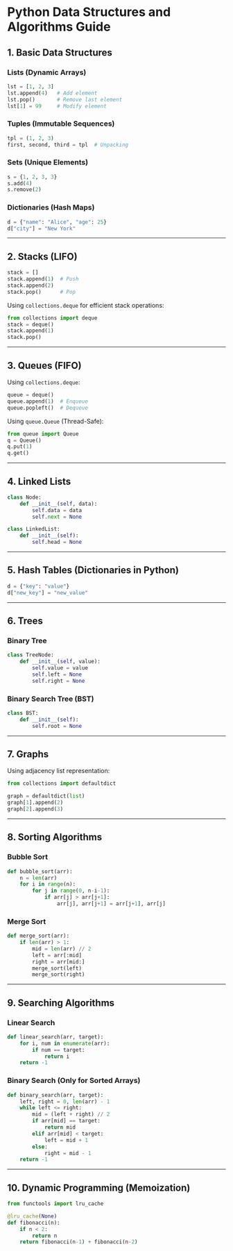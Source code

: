 # Python Data Structures and Algorithms Guide

## 1. Basic Data Structures

### Lists (Dynamic Arrays)
```python
lst = [1, 2, 3]
lst.append(4)   # Add element
lst.pop()       # Remove last element
lst[1] = 99     # Modify element
```

### Tuples (Immutable Sequences)
```python
tpl = (1, 2, 3)
first, second, third = tpl  # Unpacking
```

### Sets (Unique Elements)
```python
s = {1, 2, 3, 3}
s.add(4)
s.remove(2)
```

### Dictionaries (Hash Maps)
```python
d = {"name": "Alice", "age": 25}
d["city"] = "New York"
```

---

## 2. Stacks (LIFO)
```python
stack = []
stack.append(1)  # Push
stack.append(2)
stack.pop()      # Pop
```

Using `collections.deque` for efficient stack operations:
```python
from collections import deque
stack = deque()
stack.append(1)
stack.pop()
```

---

## 3. Queues (FIFO)
Using `collections.deque`:
```python
queue = deque()
queue.append(1)  # Enqueue
queue.popleft()  # Dequeue
```

Using `queue.Queue` (Thread-Safe):
```python
from queue import Queue
q = Queue()
q.put(1)
q.get()
```

---

## 4. Linked Lists
```python
class Node:
    def __init__(self, data):
        self.data = data
        self.next = None

class LinkedList:
    def __init__(self):
        self.head = None
```

---

## 5. Hash Tables (Dictionaries in Python)
```python
d = {"key": "value"}
d["new_key"] = "new_value"
```

---

## 6. Trees
### Binary Tree
```python
class TreeNode:
    def __init__(self, value):
        self.value = value
        self.left = None
        self.right = None
```

### Binary Search Tree (BST)
```python
class BST:
    def __init__(self):
        self.root = None
```

---

## 7. Graphs
Using adjacency list representation:
```python
from collections import defaultdict

graph = defaultdict(list)
graph[1].append(2)
graph[2].append(3)
```

---

## 8. Sorting Algorithms
### Bubble Sort
```python
def bubble_sort(arr):
    n = len(arr)
    for i in range(n):
        for j in range(0, n-i-1):
            if arr[j] > arr[j+1]:
                arr[j], arr[j+1] = arr[j+1], arr[j]
```

### Merge Sort
```python
def merge_sort(arr):
    if len(arr) > 1:
        mid = len(arr) // 2
        left = arr[:mid]
        right = arr[mid:]
        merge_sort(left)
        merge_sort(right)
```

---

## 9. Searching Algorithms
### Linear Search
```python
def linear_search(arr, target):
    for i, num in enumerate(arr):
        if num == target:
            return i
    return -1
```

### Binary Search (Only for Sorted Arrays)
```python
def binary_search(arr, target):
    left, right = 0, len(arr) - 1
    while left <= right:
        mid = (left + right) // 2
        if arr[mid] == target:
            return mid
        elif arr[mid] < target:
            left = mid + 1
        else:
            right = mid - 1
    return -1
```

---

## 10. Dynamic Programming (Memoization)
```python
from functools import lru_cache

@lru_cache(None)
def fibonacci(n):
    if n < 2:
        return n
    return fibonacci(n-1) + fibonacci(n-2)
```
